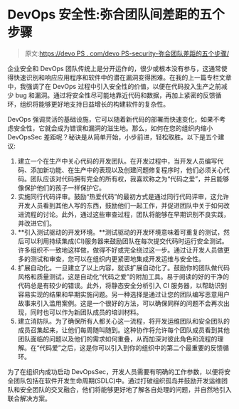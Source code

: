 # DevOps 安全性:弥合团队间差距的五个步骤

> 原文:[https://devo PS . com/devo PS-security-弥合团队差距的五个步骤/](https://devops.com/devops-security-five-steps-to-bridging-the-gap-between-teams/)

企业安全和 DevOps 团队传统上是分开运作的，很少或根本没有参与，这通常使得快速识别和响应应用程序和软件中的潜在漏洞变得困难。在我的上一篇专栏文章中，我强调了在 DevOps 过程中引入安全性的价值，以便在代码投入生产之前减少 bug 和漏洞。通过将安全性尽可能地靠近代码和数据，再加上紧密的反馈循环，组织将能够更好地支持日益增长的构建软件的复杂性。

DevOps 强调灵活的基础设施，它可以随着新代码的部署而快速变化，如果不考虑安全性，它就会成为错误和漏洞的滋生地。那么，如何在您的组织内缩小 DevOpsSec 差距呢？秘诀是从简单开始，小步前进，轻松取胜。以下是五个建议:

1.  建立一个在生产中关心代码的开发团队。在开发过程中，当开发人员编写代码、添加新功能、在生产中的表现以及创建问题修复程序时，他们必须关心代码。团队应该对代码拥有完全的所有权，我喜欢称之为“代码之爱”，并且能够像保护他们的孩子一样保护它。
2.  实施同行代码评审。鼓励“热爱代码”的最初方式是通过同行代码评审，这允许开发人员看到其他人写的东西，鼓励他们一起工作，并促进团队中关于如何改进流程的讨论。此外，通过这些审查过程，团队将能够在早期识别不良实践，并改进它们。
3.  **引入测试驱动的开发环境。**测试驱动的开发环境意味着可重复的测试，然后可以利用持续集成(CI)服务器来鼓励团队在每次提交代码时运行安全测试。许多组织不一致地这样做，做得不好或完全绕过这一步。通过让开发人员做更多的测试和审查，您可以在组织内更紧密地集成开发运维与安全性。
4.  扩展自动化。一旦建立了以上内容，就该扩展自动化了。鼓励你的团队做代码风格和质量测试，这是自动化“代码之爱”的附加工具。易于阅读的好的干净的代码总是有较少的错误。此外，将静态安全分析引入 CI 服务器，以帮助识别容易实现的结果和早期实施问题。另一种选择是通过让您的团队编写恶意用户故事来引入滥用案例。这是一个很好的方法，可以确保同样的问题不会再次出现，同时也可以作为新团队成员的培训材料。
5.  建立消防队。为了确保所有人都关心这一流程，将开发运维团队和安全团队的成员召集起来，让他们每周随叫随到。这种协作将允许每个团队成员看到其他团队面临的问题以及他们的需求如何重叠，从而加深对彼此角色和流程的理解。在“代码爱”之后，这是你可以引入到你的组织中的第二个最重要的反馈循环。

为了在组织内成功启动 DevOpsSec，开发人员需要有明确的工作参数，以便将安全团队包括在软件开发生命周期(SDLC)中。通过打破组织孤岛并鼓励开发运维团队和安全团队的交叉融合，他们将能够更好地了解各自处理的问题，并自然地引入联合解决方案。